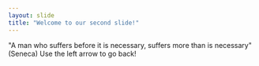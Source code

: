 ```yaml
---
layout: slide
title: "Welcome to our second slide!"
---
```

"A man who suffers before it is necessary, suffers more than is necessary" (Seneca)
Use the left arrow to go back!
